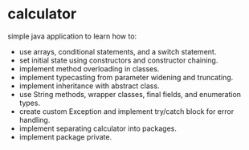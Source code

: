 # calculator
simple java application to learn how to:
- use arrays, conditional statements, and a switch statement.
- set initial state using constructors and constructor chaining.
- implement method overloading in classes.
- implement typecasting from parameter widening and truncating.
- implement inheritance with abstract class.
- use String methods, wrapper classes, final fields, and enumeration types.
- create custom Exception and implement try/catch block for error handling. 
- implement separating calculator into packages.  
- implement package private.